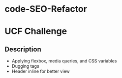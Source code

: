 # code-SEO-Refactor

# UCF Challenge

## Description

- Applying flexbox, media queries, and CSS variables
- Dugging tags
- Header inline for better view


